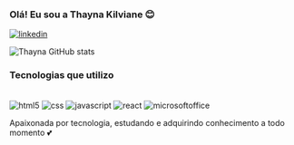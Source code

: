 ### Olá! Eu sou a Thayna Kilviane 😊

[![linkedin](https://img.shields.io/badge/LinkedIn-0077B5?style=for-the-badge&logo=linkedin&logoColor=white)](www.linkedin.com/in/thayna-kilviane-tiburcio-28a92a238)

![Thayna GitHub stats](https://github-readme-stats.vercel.app/api?username=ThaynaKilvaine&show_icons=true&theme=dracula)

### Tecnologias que utilizo

<div style="display: inline_block"><br/>
  <img align="center" alt="html5" src="https://img.shields.io/badge/HTML-239120?style=for-the-badge&logo=html5&logoColor=white" />
  <img align="center" alt="css" src="https://img.shields.io/badge/CSS-239120?&style=for-the-badge&logo=css3&logoColor=white" />
  <img align="center" alt="javascript" src="https://img.shields.io/badge/JavaScript-323330?style=for-the-badge&logo=javascript&logoColor=F7DF1E" />
  <img align="center" alt="react" src="https://img.shields.io/badge/React-20232A?style=for-the-badge&logo=react&logoColor=61DAFB" />
  <img align="center" alt="microsoftoffice" src="https://img.shields.io/badge/Microsoft_Office-D83B01?style=for-the-badge&logo=microsoft-office&logoColor=white" />
</div>

Apaixonada por tecnologia, estudando e adquirindo conhecimento a todo momento 💕

